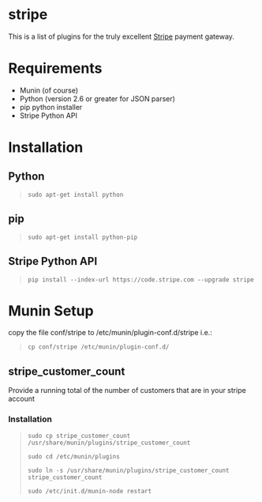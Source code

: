 stripe
======

This is a list of plugins for the truly excellent [Stripe](http://www.stripe.com) 
payment gateway.

Requirements
============

 - Munin (of course)
 - Python (version 2.6 or greater for JSON parser)
 - pip python installer
 - Stripe Python API

Installation
============

## Python

>     sudo apt-get install python

## pip

>     sudo apt-get install python-pip

## Stripe Python API
>     pip install --index-url https://code.stripe.com --upgrade stripe

Munin Setup
===========

copy the file conf/stripe to /etc/munin/plugin-conf.d/stripe i.e.:

>     cp conf/stripe /etc/munin/plugin-conf.d/


## stripe_customer_count

Provide a running total of the number of customers that are in your stripe account

### Installation

>     sudo cp stripe_customer_count /usr/share/munin/plugins/stripe_customer_count
>
>     sudo cd /etc/munin/plugins
>
>     sudo ln -s /usr/share/munin/plugins/stripe_customer_count stripe_customer_count
>
>     sudo /etc/init.d/munin-node restart


